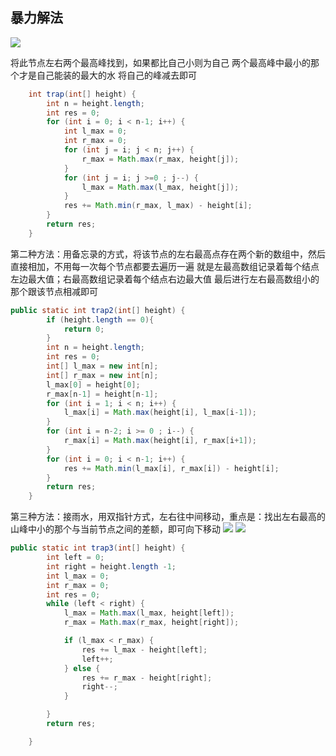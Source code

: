 ## 暴力解法

![](代码/pic/2023-05-04-16-03-52.png)

将此节点左右两个最高峰找到，如果都比自己小则为自己
两个最高峰中最小的那个才是自己能装的最大的水
将自己的峰减去即可

```java
    int trap(int[] height) {
        int n = height.length;
        int res = 0;
        for (int i = 0; i < n-1; i++) {
            int l_max = 0;
            int r_max = 0;
            for (int j = i; j < n; j++) {
                r_max = Math.max(r_max, height[j]);
            }
            for (int j = i; j >=0 ; j--) {
                l_max = Math.max(l_max, height[j]);
            }
            res += Math.min(r_max, l_max) - height[i];
        }
        return res;
    }
```

第二种方法：用备忘录的方式，将该节点的左右最高点存在两个新的数组中，然后直接相加，不用每一次每个节点都要去遍历一遍
就是左最高数组记录着每个结点左边最大值；右最高数组记录着每个结点右边最大值
最后进行左右最高数组小的那个跟该节点相减即可

```java
public static int trap2(int[] height) {
        if (height.length == 0){
            return 0;
        }
        int n = height.length;
        int res = 0;
        int[] l_max = new int[n];
        int[] r_max = new int[n];
        l_max[0] = height[0];
        r_max[n-1] = height[n-1];
        for (int i = 1; i < n; i++) {
            l_max[i] = Math.max(height[i], l_max[i-1]);
        }
        for (int i = n-2; i >= 0 ; i--) {
            r_max[i] = Math.max(height[i], r_max[i+1]);
        }
        for (int i = 0; i < n-1; i++) {
            res += Math.min(l_max[i], r_max[i]) - height[i];
        }
        return res;
    }
```

第三种方法：接雨水，用双指针方式，左右往中间移动，重点是：找出左右最高的山峰中小的那个与当前节点之间的差额，即可向下移动
![](代码/pic/2023-05-05-15-17-09.png)
![](代码/pic/2023-05-05-15-17-59.png)

```java
public static int trap3(int[] height) {
        int left = 0;
        int right = height.length -1;
        int l_max = 0;
        int r_max = 0;
        int res = 0;
        while (left < right) {
            l_max = Math.max(l_max, height[left]);
            r_max = Math.max(r_max, height[right]);

            if (l_max < r_max) {
                res += l_max - height[left];
                left++;
            } else {
                res += r_max - height[right];
                right--;
            }

        }
        return res;

    }
```
